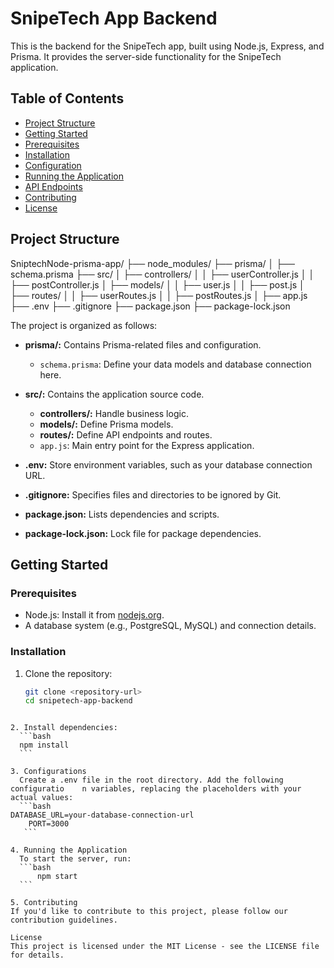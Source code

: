 # SnipeTech App Backend

This is the backend for the SnipeTech app, built using Node.js, Express, and Prisma. It provides the server-side functionality for the SnipeTech application.

## Table of Contents

- [Project Structure](#project-structure)
- [Getting Started](#getting-started)
- [Prerequisites](#prerequisites)
- [Installation](#installation)
- [Configuration](#configuration)
- [Running the Application](#running-the-application)
- [API Endpoints](#api-endpoints)
- [Contributing](#contributing)
- [License](#license)

## Project Structure

SniptechNode-prisma-app/
  ├── node_modules/
  ├── prisma/
  │   ├── schema.prisma
  ├── src/
  │   ├── controllers/
  │   │   ├── userController.js
  │   │   ├── postController.js
  │   ├── models/
  │   │   ├── user.js
  │   │   ├── post.js
  │   ├── routes/
  │   │   ├── userRoutes.js
  │   │   ├── postRoutes.js
  │   ├── app.js
  ├── .env
  ├── .gitignore
  ├── package.json
  ├── package-lock.json

The project is organized as follows:

- **prisma/:** Contains Prisma-related files and configuration.
  - `schema.prisma`: Define your data models and database connection here.

- **src/:** Contains the application source code.
  - **controllers/:** Handle business logic.
  - **models/:** Define Prisma models.
  - **routes/:** Define API endpoints and routes.
  - `app.js`: Main entry point for the Express application.

- **.env:** Store environment variables, such as your database connection URL.
- **.gitignore:** Specifies files and directories to be ignored by Git.
- **package.json:** Lists dependencies and scripts.
- **package-lock.json:** Lock file for package dependencies.

## Getting Started

### Prerequisites

- Node.js: Install it from [nodejs.org](https://nodejs.org/).
- A database system (e.g., PostgreSQL, MySQL) and connection details.

### Installation

1. Clone the repository:

   ```bash
   git clone <repository-url>
   cd snipetech-app-backend
  ```

2. Install dependencies:
	```bash
	npm install
	```

3. Configurations 
	Create a .env file in the root directory. Add the following configuratio	n variables, replacing the placeholders with your actual values:
	```bash
  DATABASE_URL=your-database-connection-url
      PORT=3000
	 ```

4. Running the Application
	To start the server, run:
	```bash
	    npm start
	```

5. Contributing
If you'd like to contribute to this project, please follow our contribution guidelines.

License
This project is licensed under the MIT License - see the LICENSE file for details. 
